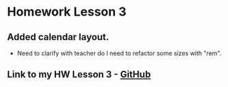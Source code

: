 # Homework Lesson 3

## Added calendar layout. 
- Need to clarify with teacher do I need to refactor some sizes with "rem".

## Link to my HW Lesson 3 - [GitHub](https://github.com/lednova-irina/WebAcademy/tree/main/WA_Lessons/Lesson3)